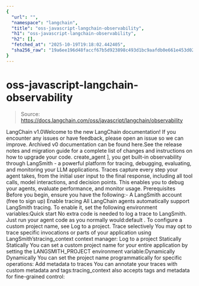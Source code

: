 ```yaml
---
{
  "url": "",
  "namespace": "langchain",
  "title": "oss-javascript-langchain-observability",
  "h1": "oss-javascript-langchain-observability",
  "h2": [],
  "fetched_at": "2025-10-19T19:18:02.442405",
  "sha256_raw": "19a6ee196d48faccf67b5d923898c493d1bc9aafdb0e661e453d028475f86664"
}
---
```


# oss-javascript-langchain-observability

> Source: https://docs.langchain.com/oss/javascript/langchain/observability

LangChain v1.0Welcome to the new LangChain documentation! If you encounter any issues or have feedback, please open an issue so we can improve. Archived v0 documentation can be found here.See the release notes and migration guide for a complete list of changes and instructions on how to upgrade your code.
create_agent
], you get built-in observability through LangSmith - a powerful platform for tracing, debugging, evaluating, and monitoring your LLM applications.
Traces capture every step your agent takes, from the initial user input to the final response, including all tool calls, model interactions, and decision points. This enables you to debug your agents, evaluate performance, and monitor usage.
Prerequisites
Before you begin, ensure you have the following:- A LangSmith account (free to sign up)
Enable tracing
All LangChain agents automatically support LangSmith tracing. To enable it, set the following environment variables:Quick start
No extra code is needed to log a trace to LangSmith. Just run your agent code as you normally would:default
. To configure a custom project name, see Log to a project.
Trace selectively
You may opt to trace specific invocations or parts of your application using LangSmith’stracing_context
context manager:
Log to a project
Statically
Statically
You can set a custom project name for your entire application by setting the
LANGSMITH_PROJECT
environment variable:Dynamically
Dynamically
You can set the project name programmatically for specific operations:
Add metadata to traces
You can annotate your traces with custom metadata and tags:tracing_context
also accepts tags and metadata for fine-grained control: